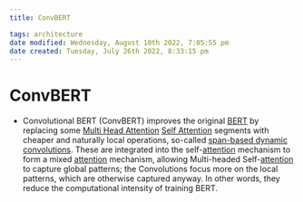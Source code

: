 ```yaml
---
title: ConvBERT

tags: architecture 
date modified: Wednesday, August 10th 2022, 7:05:55 pm
date created: Tuesday, July 26th 2022, 8:33:15 pm
---
```


# ConvBERT
- Convolutional BERT (ConvBERT) improves the original [BERT](BERT.md) by replacing some [Multi Head Attention](Multi%20Head%20Attention.md) [Self Attention](Self%20Attention.md) segments with cheaper and naturally local operations, so-called [span-based dynamic convolutions](span-based%20dynamic%20convolutions). These are integrated into the self-[attention](Attention.md) mechanism to form a mixed [attention](Attention.md) mechanism, allowing Multi-headed Self-[attention](Attention.md) to capture global patterns; the Convolutions focus more on the local patterns, which are otherwise captured anyway. In other words, they reduce the computational intensity of training BERT.

